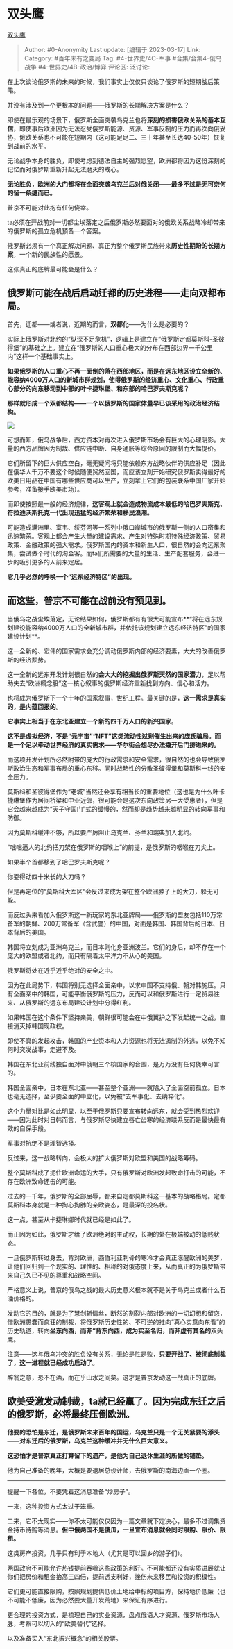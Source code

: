 # 双头鹰
[双头鹰](https://zhuanlan.zhihu.com/p/488423249)

> Author: #0-Anonymity
> Last update: [编辑于 2023-03-17]
> Link:
> Category: #百年未有之变局
> Tag: #4-世界史/4C-军事 #合集/合集4-俄乌战争 #4-世界史/4B-政治/博弈
> 评论区:
> 泛讨论:

在上次谈论俄罗斯的未来的时候，我们事实上仅仅只谈论了俄罗斯的短期战后策略。

并没有涉及到一个更根本的问题——俄罗斯的长期解决方案是什么？

即使在最乐观的场景下，俄罗斯全面突袭乌克兰也将**深刻的损害俄欧关系的基本互信**，即使事后欧洲因为无法忍受俄罗斯能源、资源、军事反制的压力而再次向俄妥协，俄欧关系也不可能在短期内（这可能足足二、三十年甚至长达40-50年）恢复到战前的水平。

无论战争本身的胜负，即使考虑到德法自主的强烈愿望，欧洲都将因为这份深刻的记忆而对俄罗斯重新升起无法磨灭的戒心。

**无论胜负，欧洲的大门都将在全面突袭乌克兰后对俄关闭——最多不过是无可奈何的留一条缝而已。**

普京不可能对此抱有任何侥幸。

ta必须在开战前对一切都尘埃落定之后俄罗斯必然要面对的俄欧关系战略冷却带来的俄罗斯的孤立危机预备一个答案。

俄罗斯必须有一个真正解决问题、真正为整个俄罗斯民族带来**历史性期盼的长期方案**，一个新的民族性的愿景。

这张真正的底牌最可能会是什么？

## **俄罗斯可能在战后启动迁都的历史进程——走向双都布局。**

  

首先，迁都——或者说，近期的而言，**双都化**——为什么是必要的？

实际上俄罗斯对北约的“纵深不足危机”，逻辑上是建立在“俄罗斯定都莫斯科-圣彼得堡”的基础之上。建立在“俄罗斯的人口重心极大的分布在西部边界一千公里内”这样一个基础事实上。

**如果俄罗斯的人口重心不再一面倒的落在西部地区，而是在远东地区设立全新的、能容纳4000万人口的新城市群规划，使得俄罗斯的经济重心、文化重心、行政重心部分的向东移动到中部的叶卡捷琳堡、和东部的哈巴罗夫斯克呢？**

**那样就形成一个双都结构——一个以俄罗斯的国家体量早已该采用的政治经济结构。**

![](https://pic4.zhimg.com/80/v2-fe59b34c77fffa68c9e520ccc415e6cf_1440w.webp)

可想而知，俄乌战争后，西方资本对再次进入俄罗斯市场会有巨大的心理阴影。大量的西方品牌因为制裁、供应链中断、自身通胀等综合原因的限制而大幅提价。

它们所留下的巨大供应空白，毫无疑问将只能依赖东方战略伙伴的供应补足（因此在俄华人千万不要这个时候随便贸然回国，而应该立刻开始研究俄罗斯卖得最好的欧美日用品在中国有哪些供应商可以生产，立刻拿上它们的包装联系中国厂家开始参考，准备接手欧美市场）。

而即使按照最一般的经济规律，**这客观上就会造成物流成本最低的哈巴罗夫斯克、符拉迪沃斯托克一代出现迅猛的经济繁荣和移民浪潮。**

可能造成满洲里、室韦、绥芬河等一系列中俄口岸城市的俄罗斯一侧的人口密集和迅速繁荣。客观上都会产生大量的建设需求、产生对特殊时期特殊经济政策、贸易政策、金融政策的强大需求。俄罗斯国内的资本和新生人口，很自然的会向远东聚集，尝试做个时代的淘金客。而ta们所需要的大量的生活、生产配套服务，会进一步的吸引更多的人前来定居。

**它几乎必然的呼唤一个“远东经济特区”的出现。**

## 而这些，普京不可能在战前没有预见到。

当俄乌之战尘埃落定，无论结果如何，俄罗斯都有有很大可能宣布**“将在远东规划建设能容纳4000万人口的全新城市群，并依托该规划建立远东经济特区”的国家建设计划**。

这一全新的、宏伟的国家需求会充分调动俄罗斯内部的经济要素，大大的改善俄罗斯的经济颓势。

这一全新的远东开发计划很自然的**会大大的挖掘出俄罗斯天然的国家潜力**，足以帮助失去“欧洲概念股”这一核心叙事的俄罗斯经济重新找到方向、信心和活力。

也将成为俄罗斯下一个十年的国家叙事，世纪工程。最关键的是，**这一需求是真实的，是内蕴回报的**。

**它事实上相当于在东北亚建立一个新的四千万人口的新兴国家**。

**这不是虚拟经济，不是“元宇宙”“NFT”这类流动性过剩催生出来的庞氏骗局。而是一个足以牵动世界经济的真实需求——华尔街会想尽办法撬开后门挤进来的。**

而这项开发计划所必然附带的庞大的行政需求和安全需求，很自然的也会导致俄罗斯政治生态和军事布局的重心东移。同时战略性的分散圣彼得堡和莫斯科一线的安全压力。

莫斯科和圣彼得堡作为“老城”当然还会享有相当长的重要地位（这也是为什么叶卡捷琳堡作为居间桥梁和中亚近邻，很可能会是这次东向政策另一大受惠者），但是它会越来越成为“天子守国门”式的缓慢的，然而却是趋势越来越明显的转向军事和防御。

因为莫斯科缓冲不够，所以要严厉阻止乌克兰、芬兰和瑞典加入北约。

“咄咄逼人的北约把刀架在俄罗斯的咽喉上”的前提，是俄罗斯的咽喉在刀尖上。

如果半个首都移到了哈巴罗夫斯克呢？

你耍得动四十米长的大刀吗？

但是再定位的“莫斯科大军区“会反过来成为架在整个欧洲脖子上的大刀，躲无可躲。

而反过头来看加入俄罗斯这一新玩家的东北亚牌局——俄罗斯的盟友包括110万常备军的朝鲜、200万常备军（含武警）的中国，对面是韩国、韩国背后的日本、日本背后的美国。

韩国将立刻成为亚洲乌克兰，而日本则化身亚洲波兰。它们的身后，却不存在一个庞大的欧盟或者北约，而只有隔着太平洋力不从心的美国。

俄罗斯将处在近乎近乎绝对的安全之中。

因为在此局势下，韩国将别无选择全面亲中，以求中国不支持俄、朝对韩施压。只有全面亲中的韩国，可能平衡俄罗斯的压力，反而可以和俄罗斯进行一定贸易往来、从俄罗斯的远东布局建设计划中分得红利。

如果韩国在这个条件下坚持亲美，朝鲜很可能会在中俄翼护之下发起统一之战，直接消灭掉韩国现政权。

即使不真的发起攻击，韩国的产业资本和人力资源也将无法遏制的外逃，以免不知何时突发战事，走避不及。

韩国在东北亚前线独自面对中俄朝三个核国家的合围，是万万没有任何侥幸可言的。

韩国全面亲中，日本在东北亚——甚至整个亚洲——就陷入了全面空前孤立。日本也毫无选择，至少要全面的中立化，以免被“去军事化、去纳粹化”。

这个力量对比是如此明显，以至于俄罗斯只要宣布转向远东，就会受到热烈欢迎——因为此时对日韩而言，与俄罗斯尽快建立唇亡齿寒的经济联系反而是最快最有效的自保手段。

军事对抗绝不是理智选择。

  

反过来，这一战略转向，会极大的扩大俄罗斯对欧盟和美国的战略筹码。

整个莫斯科成了扼住欧洲命运的大手，只有俄罗斯对欧洲发起致命打击的可能，不存在欧洲致命还击的可能。

过去的一千年，俄罗斯的全部屈辱，都来自定都莫斯科这一基本的战略格局。定都莫斯科本身就是一种掏心掏肺的亲欧姿态，是最深的投名状。

这一点，甚至从卡捷琳娜时代就已经是如此了。

而正因为如此，俄罗斯才给了欧洲绝对的主动权，长期的处在极端被动的低贱状态。

一旦俄罗斯转过身去，背对欧洲，西伯利亚刺骨的寒冷才会真正冻醒欧洲的美梦，让他们回归到一个现实的、理性的、相称的对俄态度上来，从而真正的为俄罗斯带来自己久已不见的尊重和战略空间。

严格意义上说，普京的俄乌之战的最大历史意义根本就不是关于乌克兰或者什么石油价格的。

发动它的目的，就是为了慧剑斩情丝，断然的割裂内部对欧洲的一切幻想和留恋，借欧洲愚蠢而疯狂的制裁，将俄罗斯历史性的、不可逆的推向“真心实意向东看”的历史轨道，转向**坐东向西，而非“背东向西，成为实至名归，而非虚有其名的**双头鹰。

注意——这与俄乌冲突的胜负没有关系，无论是胜是败，**只要开战了、被彻底制裁了，这一进程就已经成功启动了**。

醉翁之意，恐不在酒，而在乎山水之间矣。这才是普京发动这一战真正的底牌。

## 欧美受激发动制裁，ta就已经赢了。因为完成东迁之后的俄罗斯，必将最终压倒欧洲。

  

**他要的恐怕是东迁，是俄罗斯未来百年的国运，乌克兰只是一个无关紧要的添头——对东迁后的俄罗斯，乌克兰这种缓冲并无什么巨大意义。**

  

**这恐怕才是普京真正打算留下的遗产，是他为自己退休生涯的所做的铺垫。**

他为自己准备的晚年，大概是要退居总设计师，去俄罗斯的南海边画一个圈。

---

提醒一下各位，不要凭着这消息准备“炒房子”。

一来，这种投资方式太过于笨重。

二来，它不太现实——你不太可能仅仅因为一篇文章就下定决心，最多不过调集资金持币待购等消息。**但中俄两国不是傻瓜，一旦宣布消息就会同时限购、限价、限租。**

这类房产投资，几乎只有利于本地人（尤其是可以回乡的游子们）。

两国政府不可能允许热钱提前吞噬这些政策的利好。不可能都还没有实质进展就让你们把房价和租金抬高三四倍，提前透支利好，挫伤未来移民和投资的积极性。

它们更可能直接限购，按照规划提供低价土地给中标的项目方，保持地价低廉（也不可能不低廉，因为必然要大量开发荒地）来保证有序进行。

更合理的投资方式，是梳理自己的实业资源，盘点俄语人才资源、俄罗斯市场人脉，考察可以切入的“欧美替代”选择。

以及准备买入“东北振兴概念”的相关股票。
